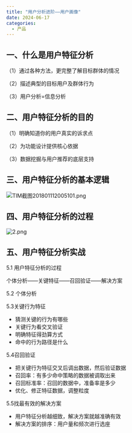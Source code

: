 ```yaml
---
title: "用户分析进阶——用户画像"
date: 2024-06-17
categories:
  - 产品
---
```



## 一、什么是用户特征分析

<!-- more -->

（1）通过各种方法，更完整了解目标群体的情况

（2）描述典型的目标用户及群体行为

（3）用户分析=信息分析

## 二、用户特征分析的目的

（1）明确知道你的用户真实的诉求点

（2）为功能设计提供核心依据

（3）数据挖掘与用户推荐的底层支持

## 三、用户特征分析的基本逻辑

![TIM截图201801112005101.png](../../../../assets/images/TIM截图201801112005101.png)

## 四、用户特征分析的过程

![2.png](../../../../assets/images/2.png)

## 五、用户特征分析实战

5.1 用户特征分析的过程

个体分析——关键特征——召回验证——解决方案

5.2 个体分析

5.3关键行为特征

- 猜测关键的行为有哪些
- 关键行为看交叉验证
- 明确特征得劲算方式
- 命中的行为路径是什么

5.4召回验证

- 把关键行为特征交叉后调出数据，然后验证数据
- 召回率：有多少命中策略的数据被调取出来
- 召回标准率：召回的数据中，准备率是多少
- 优化、修正特征数据，调整粒度

5.5找最有效的解决方案

- 用户特征分析越细致，解决方案就越准确有效
- 解决方案的排序：用户量和频次进行选座